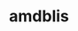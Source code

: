 ---
title: "amdblis"
layout: cache
categories: [package, develop-2024-02-25]
meta: {"versions": ["4.1"], "compilers": ["gcc@=12.3.0"], "oss": ["ubuntu22.04"], "platforms": ["linux"], "targets": ["x86_64_v3"], "stacks": ["root", "tutorial"], "num_specs": 1, "num_specs_by_stack": {"tutorial": 1, "root": 1}}
spec_details: [{"hash": "p5ytavrlbwndq54iv2ltohqdq6brlmny", "compiler": "gcc@=12.3.0", "versions": ["4.1"], "os": "ubuntu22.04", "platform": "linux", "target": "x86_64_v3", "variants": ["~aocl_gemm", "+blas", "build_system=makefile", "+cblas", "~ilp64", "libs=shared,static", "+suphandling", "threads=none"], "stacks": ["tutorial", "root"], "size": "-", "tarball": "https://binaries.spack.io/develop-2024-02-25/build_cache/linux-ubuntu22.04-x86_64_v3/gcc-12.3.0/amdblis-4.1/linux-ubuntu22.04-x86_64_v3-gcc-12.3.0-amdblis-4.1-p5ytavrlbwndq54iv2ltohqdq6brlmny.spack"}]
---
